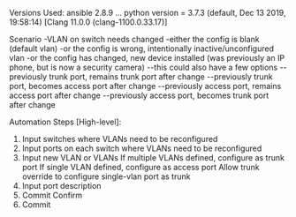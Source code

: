 Versions Used:
ansible 2.8.9
  ...
  python version = 3.7.3 (default, Dec 13 2019, 19:58:14) [Clang 11.0.0 (clang-1100.0.33.17)]

Scenario
-VLAN on switch needs changed
-either the config is blank (default vlan)
-or the config is wrong, intentionally inactive/unconfigured vlan
-or the config has changed, new device installed (was previously an IP phone, but is now a security camera)
--this could also have a few options
--previously trunk port, remains trunk port after change
--previously trunk port, becomes access port after change
--previously access port, remains access port after change
--previously access port, becomes trunk port after change

Automation Steps [High-level]:
1) Input switches where VLANs need to be reconfigured
2) Input ports on each switch where VLANs need to be reconfigured
3) Input new VLAN or VLANs
   If multiple VLANs defined, configure as trunk port
   If single VLAN defined, configure as access port
   Allow trunk override to configure single-vlan port as trunk
4) Input port description
5) Commit Confirm
6) Commit
